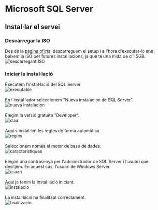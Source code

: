 # Microsoft SQL Server
## Instal·lar el servei
### Descarregar la ISO
Des de la [pàgina oficial](https://www.microsoft.com/es-es/sql-server/sql-server-downloads) descarreguem el setup i a l'hora d'executar-lo ens baixem la ISO per futures instal·lacions, ja que té una mida de d'1,5GB.<br>
![descarregant ISO](https://i.imgur.com/p6jAOfH.png)<br>
### Iniciar la instal·lació
Executem l'instal·lació del SQL Server.<br>
![executable](https://i.imgur.com/0Bp3wiB.png)<br><br>
En l'instal·lador seleccionem "Nueva instalación de SQL Server".<br>
![nueva instalacion](https://i.imgur.com/vjNLvng.png)<br><br>
Elegim la versió gratuïta "Developer".<br>
![clau](https://i.imgur.com/oiumk4F.png)<br><br>
Aquí s'instal·len les regles de forma automàtica.<br>
![regles](https://i.imgur.com/4Egk6x7.png)<br><br>
Seleccionem només el motor de base de dades.<br>
![caracteristiques](https://i.imgur.com/2SibyMW.png)<br><br>
Elegim una contrasenya per l'administrador de SQL Server i l'usuari que desitjem. En aquest cas, l'usuari de Windows Server.<br>
![usuari](https://i.imgur.com/ElK0EKO.png)<br><br>
Aquí ja tenim la instal·lació iniciant.<br>
![instalacio](https://i.imgur.com/b7bYqgh.png)<br><br>
La instal·lació ha finalitzat correctament.<br>
![finalitzacio](https://i.imgur.com/EkQkk04.png)<br>
